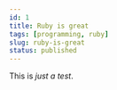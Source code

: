 ```yaml
---
id: 1
title: Ruby is great
tags: [programming, ruby]
slug: ruby-is-great
status: published
---
```


This is *just a test*.
